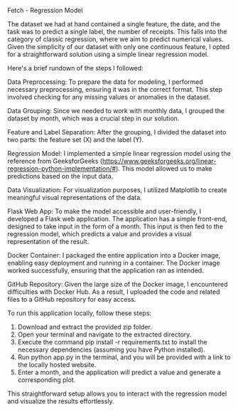 Fetch -  Regression Model

The dataset we had at hand contained a single feature, the date, and the task was to predict a single label, the number of receipts. This falls into the category of classic regression, where we aim to predict numerical values. Given the simplicity of our dataset with only one continuous feature, I opted for a straightforward solution using a simple linear regression model.

Here's a brief rundown of the steps I followed:

Data Preprocessing: To prepare the data for modeling, I performed necessary preprocessing, ensuring it was in the correct format. This step involved checking for any missing values or anomalies in the dataset.

Data Grouping: Since we needed to work with monthly data, I grouped the dataset by month, which was a crucial step in our solution.

Feature and Label Separation: After the grouping, I divided the dataset into two parts: the feature set (X) and the label (Y).

Regression Model: I implemented a simple linear regression model using the reference from GeeksforGeeks (https://www.geeksforgeeks.org/linear-regression-python-implementation/#). This model allowed us to make predictions based on the input data.

Data Visualization: For visualization purposes, I utilized Matplotlib to create meaningful visual representations of the data.

Flask Web App: To make the model accessible and user-friendly, I developed a Flask web application. The application has a simple front-end, designed to take input in the form of a month. This input is then fed to the regression model, which predicts a value and provides a visual representation of the result.

Docker Container: I packaged the entire application into a Docker image, enabling easy deployment and running in a container. The Docker image worked successfully, ensuring that the application ran as intended.

GitHub Repository: Given the large size of the Docker image, I encountered difficulties with Docker Hub. As a result, I uploaded the code and related files to a GitHub repository for easy access.

To run this application locally, follow these steps:

1) Download and extract the provided zip folder.
2) Open your terminal and navigate to the extracted directory.
3) Execute the command pip install -r requirements.txt to install the necessary dependencies (assuming you have Python installed).
4) Run python app.py in the terminal, and you will be provided with a link to the locally hosted website.
5) Enter a month, and the application will predict a value and generate a corresponding plot.

This straightforward setup allows you to interact with the regression model and visualize the results effortlessly.
